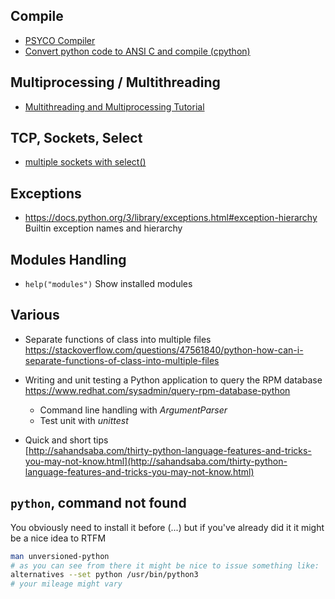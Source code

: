 ## Compile
- [PSYCO Compiler](http://psyco.sourceforge.net/introduction.html)
- [Convert python code to ANSI C and compile (cpython)](https://medium.com/@xpl/protecting-python-sources-using-cython-dcd940bb188e)

## Multiprocessing / Multithreading
- [Multithreading and Multiprocessing Tutorial](https://www.toptal.com/python/beginners-guide-to-concurrency-and-parallelism-in-python)

## TCP, Sockets, Select
- [multiple sockets with select()](https://steelkiwi.com/blog/working-tcp-sockets/)

## Exceptions
- https://docs.python.org/3/library/exceptions.html#exception-hierarchy  
  Builtin exception names and hierarchy

## Modules Handling
- `help("modules")` Show installed modules

## Various

- Separate functions of class into multiple files  
  https://stackoverflow.com/questions/47561840/python-how-can-i-separate-functions-of-class-into-multiple-files
- Writing and unit testing a Python application to query the RPM database  
  https://www.redhat.com/sysadmin/query-rpm-database-python  
    - Command line handling with _ArgumentParser_
    - Test unit with _unittest_

- Quick and short tips  
  [http://sahandsaba.com/thirty-python-language-features-and-tricks-you-may-not-know.html](http://sahandsaba.com/thirty-python-language-features-and-tricks-you-may-not-know.html)

## `python`, command not found
You obviously need to install it before (...) but if you've already did it it might be a nice idea to RTFM
```sh
man unversioned-python
# as you can see from there it might be nice to issue something like:
alternatives --set python /usr/bin/python3
# your mileage might vary
```
